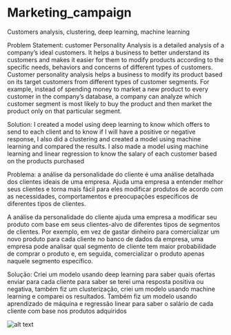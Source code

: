 # Marketing_campaign
Customers analysis, clustering, deep learning, machine learning

Problem Statement: customer Personality Analysis is a detailed analysis of a company’s ideal customers. It helps a business to better understand its customers and makes it easier for them to modify products according to the specific needs, behaviors and concerns of different types of customers.
Customer personality analysis helps a business to modify its product based on its target customers from different types of customer segments. For example, instead of spending money to market a new product to every customer in the company’s database, a company can analyze which customer segment is most likely to buy the product and then market the product only on that particular segment.

Solution: I created a model using deep learning to know which offers to send to each client and to know if I will have a positive or negative response, I also did a clustering and created a model using machine learning and compared the results. I also made a model using machine learning and linear regression to know the salary of each customer based on the products purchased

Problema: a análise da personalidade do cliente é uma análise detalhada dos clientes ideais de uma empresa. Ajuda uma empresa a entender melhor seus clientes e torna mais fácil para eles modificar produtos de acordo com as necessidades, comportamentos e preocupações específicos de diferentes tipos de clientes.

A análise da personalidade do cliente ajuda uma empresa a modificar seu produto com base em seus clientes-alvo de diferentes tipos de segmentos de clientes. Por exemplo, em vez de gastar dinheiro para comercializar um novo produto para cada cliente no banco de dados da empresa, uma empresa pode analisar qual segmento de cliente tem maior probabilidade de comprar o produto e, em seguida, comercializar o produto apenas naquele segmento específico.

Solução: Criei um modelo usando deep learning para saber quais ofertas enviar para cada cliente para saber se terei uma resposta positiva ou negativa, também fiz um clusterização, criei um modelo usando machine learning e comparei os resultados. Também fiz um modelo usando aprendizado de máquina e regressão linear para saber o salário de cada cliente com base nos produtos adquiridos

![alt text](https://imgur.com/S7hPSj9)

